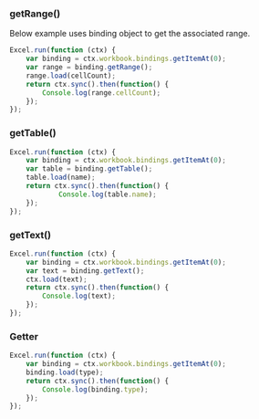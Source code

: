 
### getRange()
Below example uses binding object to get the associated range.

```js
Excel.run(function (ctx) { 
	var binding = ctx.workbook.bindings.getItemAt(0);
	var range = binding.getRange();
	range.load(cellCount);
	return ctx.sync().then(function() {
		Console.log(range.cellCount);
	});
});
```

### getTable()
```js
Excel.run(function (ctx) { 
	var binding = ctx.workbook.bindings.getItemAt(0);
	var table = binding.getTable();
	table.load(name);
	return ctx.sync().then(function() {
			Console.log(table.name);
	});
});
```

### getText()

```js
Excel.run(function (ctx) { 
	var binding = ctx.workbook.bindings.getItemAt(0);
	var text = binding.getText();
	ctx.load(text);
	return ctx.sync().then(function() {
		Console.log(text);
	});
});
```

### Getter 

```js
Excel.run(function (ctx) { 
	var binding = ctx.workbook.bindings.getItemAt(0);
	binding.load(type);
	return ctx.sync().then(function() {
		Console.log(binding.type);
	});
});
```
